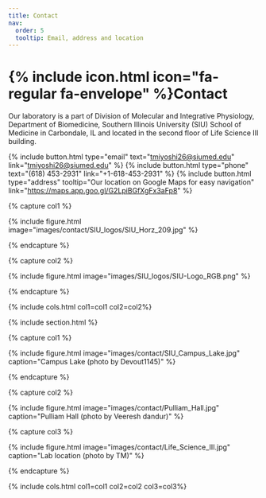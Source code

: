 ```yaml
---
title: Contact
nav:
  order: 5
  tooltip: Email, address and location
---
```


# {% include icon.html icon="fa-regular fa-envelope" %}Contact

Our laboratory is a part of Division of Molecular and Integrative Physiology, Department of Biomedicine, Southern Illinois University (SIU) School of Medicine in Carbondale, IL and located in the second floor of Life Science III building.

{%
  include button.html
  type="email"
  text="tmiyoshi26@siumed.edu"
  link="tmiyoshi26@siumed.edu"
%}
{%
  include button.html
  type="phone"
  text="(618) 453-2931"
  link="+1-618-453-2931"
%}
{%
  include button.html
  type="address"
  tooltip="Our location on Google Maps for easy navigation"
  link="https://maps.app.goo.gl/G2LpiBGfXgFx3aFp8"
%}

{% capture col1 %}

{%
  include figure.html
  image="images/contact/SIU_logos/SIU_Horz_209.jpg"
%}

{% endcapture %}

{% capture col2 %}

{%
  include figure.html
  image="images/SIU_logos/SIU-Logo_RGB.png"
%}

{% endcapture %}

{% include cols.html col1=col1 col2=col2%}

{% include section.html %}

{% capture col1 %}

{%
  include figure.html
  image="images/contact/SIU_Campus_Lake.jpg"
  caption="Campus Lake (photo by Devout1145)"
%}

{% endcapture %}

{% capture col2 %}

{%
  include figure.html
  image="images/contact/Pulliam_Hall.jpg"
  caption="Pulliam Hall (photo by Veeresh dandur)"
%}

{% capture col3 %}

{%
  include figure.html
  image="images/contact/Life_Science_III.jpg"
  caption="Lab location (photo by TM)"
%}

{% endcapture %}

{% include cols.html col1=col1 col2=col2 col3=col3%}
